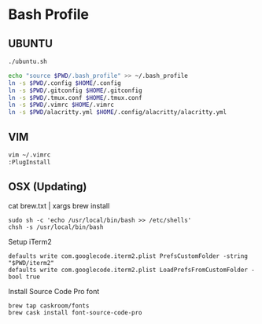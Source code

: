 # Bash Profile 

## UBUNTU
```bash
./ubuntu.sh
```

```bash
echo "source $PWD/.bash_profile" >> ~/.bash_profile
ln -s $PWD/.config $HOME/.config
ln -s $PWD/.gitconfig $HOME/.gitconfig
ln -s $PWD/.tmux.conf $HOME/.tmux.conf
ln -s $PWD/.vimrc $HOME/.vimrc
ln -s $PWD/alacritty.yml $HOME/.config/alacritty/alacritty.yml
```

## VIM
```bash
vim ~/.vimrc
:PlugInstall
```


## OSX (Updating)
cat brew.txt | xargs brew install

```shell
sudo sh -c 'echo /usr/local/bin/bash >> /etc/shells'
chsh -s /usr/local/bin/bash
```

Setup iTerm2
```shell
defaults write com.googlecode.iterm2.plist PrefsCustomFolder -string "$PWD/iterm2"
defaults write com.googlecode.iterm2.plist LoadPrefsFromCustomFolder -bool true
```

Install Source Code Pro font
```shell
brew tap caskroom/fonts
brew cask install font-source-code-pro
```
